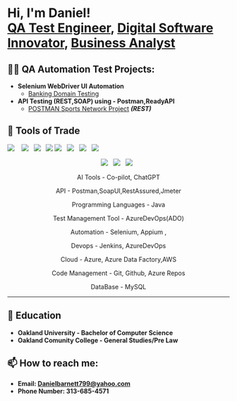 <h1>Hi, I'm Daniel! <br/><a href="https://github.com/joshmadakor1">QA Test Engineer</a>, <a href="https://www.linkedin.com/in/joshmadakor/">Digital Software Innovator</a>, <a href="https://www.youtube.com/c/joshmadakor">Business Analyst</a></h1>

<h2>👨‍💻 QA Automation Test Projects:</h2>

- <b>Selenium WebDriver UI Automation </b>
  - [Banking Domain Testing](https://github.com/ThePerfectionistGuy/SeleniumBankingAutomation/blob/main/README.md)
- <b>API Testing (REST,SOAP) using -  Postman,ReadyAPI </b>
  - [POSTMAN Sports Network Project](https://github.com/joshmadakor1/4chan-Image-Analysis-Middleware-C964) <b><i>(REST)</b></i>




<h2 align="left"> 🔭 Tools of Trade</h2>
<p align="center">

  <img src="https://img.shields.io/badge/Java-ED8B00?style=for-the-badge&logo=java&logoColor=white" />&nbsp;&nbsp;&nbsp;
<img src="https://img.shields.io/badge/Azure_DevOps-0078D7?style=for-the-badge&logo=azure-devops&logoColor=white"/>&nbsp;&nbsp;
 <img src="https://img.shields.io/badge/Microsoft_Azure-0089D6?style=for-the-badge&logo=microsoft-azure&logoColor=white" />&nbsp;&nbsp;
<img src="https://img.shields.io/badge/Selenium-43B02A?style=for-the-badge&logo=Selenium&logoColor=white"/>
<img src="https://img.shields.io/badge/Jenkins-D24939?style=for-the-badge&logo=Jenkins&logoColor=white"/>&nbsp;&nbsp;
<img src="https://img.shields.io/badge/postman-ED8B00?style=for-the-badge&logo=Postman&logoColor=white"/>&nbsp;&nbsp;
<img src="https://img.shields.io/badge/Git-F05032?style=for-the-badge&logo=git&logoColor=white"/>&nbsp;&nbsp;
<img src="https://img.shields.io/badge/Git%20Lab-F05032?style=for-the-badge&logo=gitlab&logoColor=white"/>&nbsp;&nbsp;
<p align="center">
<img src="https://img.shields.io/badge/MySql-43B02A?style=for-the-badge&logo=Mysql&logoColor=white"/>&nbsp;&nbsp;
<img src="https://img.shields.io/badge/Maven-ED8B00?style=for-the-badge&logo=ApacheMaven&logoColor=white"/>&nbsp;&nbsp;
<img src="https://img.shields.io/badge/TestNG-D24939?style=for-the-badge&logo=testNG&logoColor=white"/>&nbsp;&nbsp;


</p>
<p align="center"> AI Tools - Co-pilot, ChatGPT
<p align="center"> API - Postman,SoapUI,RestAssured,Jmeter
<p align="center"> Programming Languages - Java 
<p align="center">Test Management Tool - AzureDevOps(ADO)
<p align="center">Automation - Selenium, Appium ,  
<p align="center">Devops - Jenkins, AzureDevOps
<p align="center">Cloud - Azure, Azure Data Factory,AWS
<p align="center">Code Management - Git, Github, Azure Repos   
  <p align="center">DataBase - MySQL   

 </p>
<hr>






<h2>📖 Education</h2>

- <b>Oakland University - Bachelor of Computer Science <b/>
- <b>Oakland Comunity College - General Studies/Pre Law <b/>










<h2> 📫 How to reach me:</h2> 

 - <b>Email: <b/> Danielbarnett799@yahoo.com
 - <b>Phone Number: <b/> 313-685-4571







 
<!--


Here are some ideas to get you started:

- 🔭 I’m currently working on ...
- 🌱 I’m currently learning ...
- 👯 I’m looking to collaborate on ...
- 🤔 I’m looking for help with ...
- 💬 Ask me about ...
- 📫 How to reach me: ...
- 😄 Pronouns: ...
- ⚡ Fun fact: ...
-->
